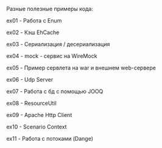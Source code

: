 Разные полезные примеры кода:

ex01 - Работа с Enum

ex02 - Кэш EhCache

ex03 - Сериализация / десериализация

ex04 - mock - сервис на WireMock

ex05 - Пример сервлета на war и внешнем web-сервере

ex06 - Udp Server

ex07 - Работа с бд с помощью JOOQ

ex08 - ResourceUtil

ex09 - Apache Http Client

ex10 - Scenario Context

ex11 - Работа с потоками (Dange)
